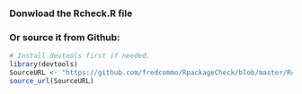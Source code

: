 ### Donwload the Rcheck.R file
### Or source it from Github:

```r
# Install devtools first if needed.
library(devtools)
SourceURL <- "https://github.com/fredcommo/RpackageCheck/blob/master/Rcheck.R"
source_url(SourceURL)
```
